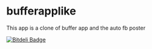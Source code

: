 bufferapplike
=============

This app is a clone of buffer app and the auto fb poster


[![Bitdeli Badge](https://d2weczhvl823v0.cloudfront.net/Prithvirajbilla/bufferapplike/trend.png)](https://bitdeli.com/free "Bitdeli Badge")

